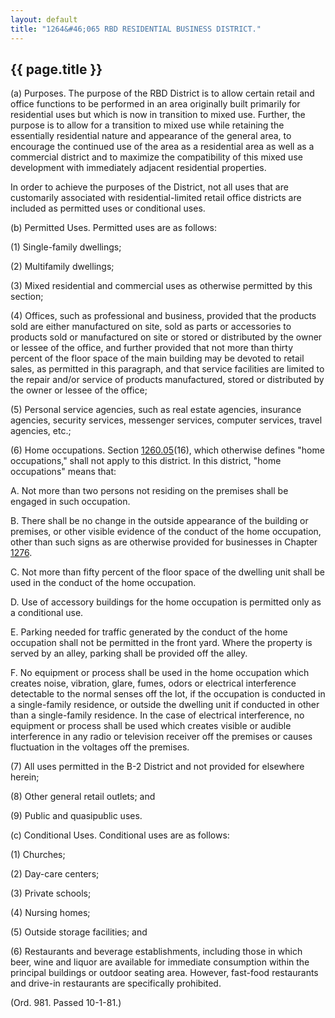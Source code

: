 ```yaml
---
layout: default 
title: "1264&#46;065 RBD RESIDENTIAL BUSINESS DISTRICT."
---
```


{{ page.title }}
----------------

​(a) Purposes. The purpose of the RBD District is to allow certain
retail and office functions to be performed in an area originally built
primarily for residential uses but which is now in transition to mixed
use. Further, the purpose is to allow for a transition to mixed use
while retaining the essentially residential nature and appearance of the
general area, to encourage the continued use of the area as a
residential area as well as a commercial district and to maximize the
compatibility of this mixed use development with immediately adjacent
residential properties.

In order to achieve the purposes of the District, not all uses that are
customarily associated with residential-limited retail office districts
are included as permitted uses or conditional uses.

​(b) Permitted Uses. Permitted uses are as follows:

​(1) Single-family dwellings;

​(2) Multifamily dwellings;

​(3) Mixed residential and commercial uses as otherwise permitted by
this section;

​(4) Offices, such as professional and business, provided that the
products sold are either manufactured on site, sold as parts or
accessories to products sold or manufactured on site or stored or
distributed by the owner or lessee of the office, and further provided
that not more than thirty percent of the floor space of the main
building may be devoted to retail sales, as permitted in this paragraph,
and that service facilities are limited to the repair and/or service of
products manufactured, stored or distributed by the owner or lessee of
the office;

​(5) Personal service agencies, such as real estate agencies, insurance
agencies, security services, messenger services, computer services,
travel agencies, etc.;

​(6) Home occupations. Section [1260.05](4c942bd2.html)(16), which
otherwise defines "home occupations," shall not apply to this district.
In this district, "home occupations" means that:

A. Not more than two persons not residing on the premises shall be
engaged in such occupation.

B. There shall be no change in the outside appearance of the building or
premises, or other visible evidence of the conduct of the home
occupation, other than such signs as are otherwise provided for
businesses in Chapter [1276](54966c10.html).

C. Not more than fifty percent of the floor space of the dwelling unit
shall be used in the conduct of the home occupation.

D. Use of accessory buildings for the home occupation is permitted only
as a conditional use.

E. Parking needed for traffic generated by the conduct of the home
occupation shall not be permitted in the front yard. Where the property
is served by an alley, parking shall be provided off the alley.

F. No equipment or process shall be used in the home occupation which
creates noise, vibration, glare, fumes, odors or electrical interference
detectable to the normal senses off the lot, if the occupation is
conducted in a single-family residence, or outside the dwelling unit if
conducted in other than a single-family residence. In the case of
electrical interference, no equipment or process shall be used which
creates visible or audible interference in any radio or television
receiver off the premises or causes fluctuation in the voltages off the
premises.

​(7) All uses permitted in the B-2 District and not provided for
elsewhere herein;

​(8) Other general retail outlets; and

​(9) Public and quasipublic uses.

​(c) Conditional Uses. Conditional uses are as follows:

​(1) Churches;

​(2) Day-care centers;

​(3) Private schools;

​(4) Nursing homes;

​(5) Outside storage facilities; and

​(6) Restaurants and beverage establishments, including those in which
beer, wine and liquor are available for immediate consumption within the
principal buildings or outdoor seating area. However, fast-food
restaurants and drive-in restaurants are specifically prohibited.

(Ord. 981. Passed 10-1-81.)
